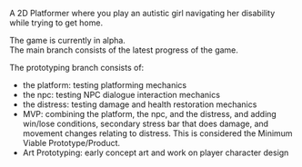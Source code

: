 A 2D Platformer where you play an autistic girl navigating her disability while trying to get home.  
  
The game is currently in alpha.  
The main branch consists of the latest progress of the game.  

The prototyping branch consists of:  
- the platform: testing platforming mechanics  
- the npc: testing NPC dialogue interaction mechanics  
- the distress: testing damage and health restoration mechanics  
- MVP: combining the platform, the npc, and the distress, and adding win/lose conditions, secondary stress bar that does damage, and movement changes relating to distress. This is considered the Minimum Viable Prototype/Product.  
- Art Prototyping: early concept art and work on player character design  
